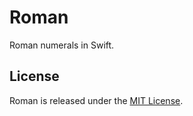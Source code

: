 # Roman

Roman numerals in Swift.

## License

Roman is released under the [MIT License](https://opensource.org/licenses/MIT).
